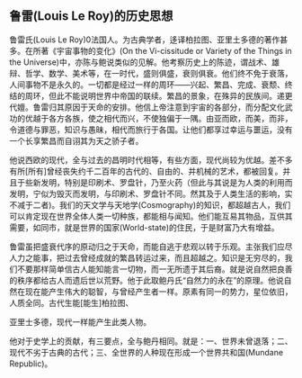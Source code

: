 ## 鲁雷(Louis Le Roy)的历史思想

 

鲁雷氏(Louis Le Roy)0法国人。为古典学者，迻译柏拉图、亚里土多德的著作甚多。在所著《宇宙事物的变化》(On the Vi-cissitude or Variety of the Things in the Universe)中，亦陈与鲍说类似的见解。他考察历史上的陈迹，谓战术、雄辩、哲学、数学、美术等，在一时代，盛则俱盛，衰则俱衰。他们终不免于衰落，人间事物不是永久的。一切都是经过一样的周环——兴起、繁昌、完成、衰颓、终结的周环，但此不能说明世界中帝国的联续。繁昌的景象，在殊异的民族间。递更代嬗。鲁雷归其原因于天命的安排。他信上帝注意到宇宙的各部分，而分配文化武功的优越于各方各族，使之相代而兴，不使独偏于一隅。由亚而欧，而美，而非，令道德与罪恶，知识与愚昧，相代而旅行于各国。让他们都享过幸运与噩运，没有一个长享繁昌而自诩其为天之骄子者。

他说西欧的现代，全与过去的昌明时代相等，有些方面，现代尚较为优越。差不多有所[所有]曾经丧失约千二百年的古代的、自由的、并机械的艺术，都被回复。并且于些新发明，特别是印刷术、罗盘针，乃至火药（但此与其说是为人类的利用而发明，宁似为毁灭而发明，与印刷术、罗盘针不同。然其及于人类生活的影响，实不减于二者)。我们的天文学与天地学(Cosmography)的知识，都超越古人，我们可以肯定现在世界全体人类一切种族，都能相与闻知。他们能互易其物品，互供其需要，如同市，就是世界的国家(World-state)的住民，于是财富乃大有增益。

鲁雷虽把盛衰代序的原动归之于天命，而能自逃于悲观以转于乐观。主张我们应尽人力之能事，把过去曾经成就的繁昌转运过来，而且超越之。知识是无穷尽的，我们不要那样简单信古人能知能言一切物，而一无所遗于其后裔。就是说自然把良善的秩序都给古人而遗后世以荒野。他于此取鲍丹氏“自然力的永在”的原理。他说自然在现在能产生伟大的聪智，与曾经产生者一样。原素有同一的势力，星位依旧，人质全同。古代生能[能生]柏拉图、

亚里士多德，现代一样能产生此类人物。

他对于史学上的贡献，有三要点，全与鲍丹相同。就是：一、世界未曾退落；二、现代不劣于古典的古代；三、全世界的人种现在形成一个世界共和国(Mundane Republic)。

 

